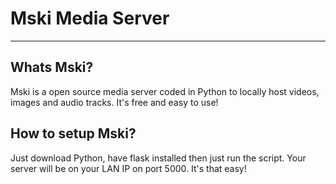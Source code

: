 # Mski Media Server
***
## Whats Mski?
Mski is a open source media server coded in Python to locally host videos, images and audio tracks. It's free and easy to use!

## How to setup Mski?
Just download Python, have flask installed then just run the script. Your server will be on your LAN IP on port 5000.
It's that easy!